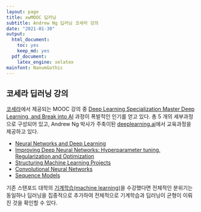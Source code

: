 ```yaml
---
layout: page
title: xwMOOC 딥러닝
subtitle: Andrew Ng 딥러닝 코세라 강의
date: "2021-01-30"
output:
  html_document: 
    toc: yes
    keep_md: yes
  pdf_document:
    latex_engine: xelatex
mainfont: NanumGothic
---
```





## 코세라 딥러닝 강의

[코세라](https://www.coursera.org/)에서 제공되는 MOOC 강의 중 
[Deep Learning Specialization Master Deep Learning, and Break into AI](https://www.coursera.org/specializations/deep-learning)
과정이 폭발적인 인기를 얻고 있다. 총 5 개의 세부과정으로 구성되어 있고, Andrew Ng 박사가 
주축이된 [deeplearning.ai](https://www.deeplearning.ai/)에서 교육과정을 제공하고 있다.

- [Neural Networks and Deep Learning](https://www.coursera.org/learn/neural-networks-deep-learning/home/info)
- [Improving Deep Neural Networks: Hyperparameter tuning, Regularization and Optimization](https://www.coursera.org/learn/deep-neural-network/home/info)
- [Structuring Machine Learning Projects](https://www.coursera.org/learn/machine-learning-projects)
- [Convolutional Neural Networks](https://www.coursera.org/learn/convolutional-neural-networks)
- [Sequence Models](https://www.coursera.org/learn/nlp-sequence-models)

기존 스탠포드 대학의 [기계학습(machine learning)](https://www.coursera.org/learn/machine-learning)을 수강했다면 
전체적인 분위기는 동일하나 딥러닝을 집중적으로 추가하여 전체적으로 기계학습과 딥러닝이 균형이 이뤄진 것을 확인할 수 있다.



